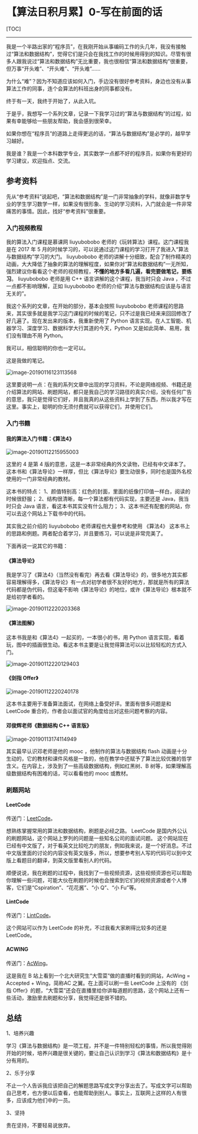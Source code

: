# 【算法日积月累】0-写在前面的话

[TOC]

---

我是一个半路出家的“程序员”，在我刚开始从事编码工作的头几年，我没有接触过“算法和数据结构”，觉得它们是只会在我找工作的时候用得到的知识。尽管有很多人跟我说过“算法和数据结构”无比重要，我也很相信“算法和数据结构”很重要，但万事“开头难”、“开头难”、“开头难”……

为什么“难”？因为不知道应该如何入门，手边没有很好参考资料，身边也没有从事算法工作的同事，连个会算法的科班出身的同事都没有。

终于有一天，我终于开始了，从此入坑。

于是乎，我想写一个系列文章，记录一下我学习过的“算法与数据结构”的过程，如果有幸能够给一些朋友帮助，我会感到很荣幸。

如果你想在“程序员”的道路上走得更远的话，“算法与数据结构”是必学的，越早学习越好。

我是谁？我是一个本科数学专业，其实数学一点都不好的程序员，如果你有更好的学习建议，欢迎指点、交流。

## 参考资料

先从“参考资料”说起吧，“算法和数据结构”是一门非常抽象的学科，就像非数学专业的学生学习数学一样，如果没有很形象、生动的学习资料，入门就会是一件非常痛苦的事情。因此，找好“参考资料”很重要。

### 入门视频教程

我的算法入门课程是慕课网 liuyubobobo 老师的《玩转算法》课程。这门课程我是在 2017 年 5 月的时候学习的，可以说通过这门课程的学习打开了我进入“算法与数据结构”学习的大门。 liuyubobobo 老师的讲解十分细致，配合了制作精美的动画，大大降低了抽象的算法的理解程度，如果你对“算法和数据结构”一无所知，强烈建议你看看这个老师的视频教程，**不懂的地方多看几遍，看完要做笔记，要练习**。 liuyubobobo 老师是用 C++ 语言讲解的这个课程，我当时只会 Java ，不过一点都不影响理解，正如  liuyubobobo 老师的介绍“算法与数据结构应该是与语言无关的”。

我这个系列的文章，在开始的部分，基本会按照  liuyubobobo 老师课程的思路来，其实很多就是我学习这门课程的时候的笔记，只不过是我已经来来回回修改了好几遍了。现在发出来的版本，我重新使用了 Python 语言实现。在人工智能、机器学习、深度学习、数据科学大行其道的今天，Python 又是如此简单、易用，我们没有理由不用 Python。

我可以，相信聪明的你也一定可以。

这是我做的笔记。

![image-20190116123113568](https://ws4.sinaimg.cn/large/006tNc79ly1fz8bej9cwbj31be0u0b1b.jpg)

这里要说明一点：在我的系列文章中出现的学习资料，不论是网络视频、书籍还是介绍算法的网站、刷题网站，都只是我自己的学习路径的真实介绍，没有任何广告的意思，我只是觉得它们好，并且我真的从这些资料上学到了东西，所以我才写在这里。事实上，聪明的你无须付费就可以获得它们，并使用它们。

### 入门书籍

#### 我的算法入门书籍：《算法4》

![image-20190112215955003](https://ws3.sinaimg.cn/large/006tNc79ly1fz45cx2xpkj30fm0k6drl.jpg)

这里的 4 是第 4 版的意思，这是一本非常经典的外文读物，已经有中文译本了。这本书和《算法导论》一样厚，但比《算法导论》要生动很多，同时也是国外名校使用的一门非常经典的教材。

这本书的特点：
1、颜值特别高：红色的封面，里面的纸像打印值一样白，阅读的时候很舒服；
2、结构很清晰，每一个算法都有代码实现，主要还是 Java，我当时只会 Java 语言，看这本书其实没有什么阻力；
3、这本书还有配套的网站，你可以去这个网站上下载书中的代码。

其实我之前介绍的 liuyubobobo 老师课程也大量参考和使用 《算法4》 这本书上的思路和例题。两者配合着学习，并且要练习，可以说是非常完美了。

下面再说一说其它的书籍：

#### 《算法导论》
我是学习了《算法4》（当然没有看完）再去看《算法导论》的，很多地方其实都容易理解得多，《算法导论》有一点对初学者很不友好的地方，那就是所有的算法代码都是伪代码，但这毫不影响《算法导论》的地位，或许《算法导论》根本就不是给初学者看的。

![image-20190112220203368](https://ws3.sinaimg.cn/large/006tNc79ly1fz45f4zvzwj30hg0je4b0.jpg)


#### 《算法图解》
这本书我是和《算法4》一起买的，一本很小的书，用 Python 语言实现，看着玩，图中的插画很生动。看这本书主要是让我觉得算法可以以比较轻松的方式入门。

![image-20190112220129403](https://ws1.sinaimg.cn/large/006tNc79ly1fz45ek1hrgj30fw0je13d.jpg)

#### 《剑指 Offer》

![image-20190112220240178](https://ws4.sinaimg.cn/large/006tNc79ly1fz45fs4uhgj30h60jsgu9.jpg)

这本书主要用于准备算法面试，在网络上备受好评。里面有很多问题是和 LeetCode 重合的，作者会以面试官的角度给出对这些问题考察的内容。

#### 邓俊辉老师《数据结构 C++ 语言版》

![image-20190113174114949](https://ws3.sinaimg.cn/large/006tNc79ly1fz53i2s7xoj30dm0iyahg.jpg)

其实最早认识邓老师是他的 mooc ，他制作的算法与数据结构 flash 动画是十分生动的，它的教材和课件风格是一致的，他在教学中还赋予了算法比较优雅的哲学含义。在内容上，涉及到了一些高级数据结构，例如红黑树、B 树等，如果理解高级数据结构有困难的话，可以看看他的 mooc 或教材。

### 刷题网站

#### LeetCode

传送门：[LeetCode](https://leetcode.com/problemset/all/)。

想熟练掌握常用的算法和数据结构，刷题是必经之路。
LeetCode 是国内外公认的刷题网站，这个网站上罗列的问题是一些知名公司的面试问题。
这个网站现在已经有中文版了，对于看英文比较吃力的朋友，例如我来说，是一个好消息。不过中文版里面的讨论的内容没有英文版多，所以，想要参考别人写的代码可以到中文版上看题目的翻译，到英文版里看别人的代码。

顺便说说，我在刷题的过程中，我找到了一些视频资源，这些视频资源也可以帮助你理解一些问题，可能大伙在刷题的时候也会搜索到它们的视频资源或者个人博客，它们是“Cspiration”、“花花酱”、“小 Q”、“小 Fu”等。

#### LintCode

传送门：[LintCode](https://www.lintcode.com/)。

这个网站可以作为 LeetCode 的补充，不过我看大家刷得比较多的还是 LeetCode。

#### ACWING

传送门：[AcWing](https://www.acwing.com/)。

这是我在 B 站上看到一个北大研究生“大雪菜”做的直播时看到的网站，AcWing = Accepted + Wing，简称AC 之翼。在上面可以刷一些 LeetCode 上没有的 《剑指 Offer》的题，“大雪菜”还会在直播里给你讲每道题的思路，这个网站上还有一些活动，激励里去刷题和分享，我觉得还是很不错的。

## 总结

1、培养兴趣

学习《算法与数据结构》是一项工程，并不是一件特别轻松的事情，所以我觉得刚开始的时候，培养兴趣是很关键的，要让自己认识到学习《算法和数据结构》是十分有用的。

2、乐于分享

不止一个人告诉我应该把自己的解题思路写成文字分享出去了。写成文字可以帮助自己思考，也方便以后查看，也能帮助到别人。事实上，互联网上这样的人有很多，应该成为他们中的一员。

3、坚持

贵在坚持，不要轻易说放弃。







